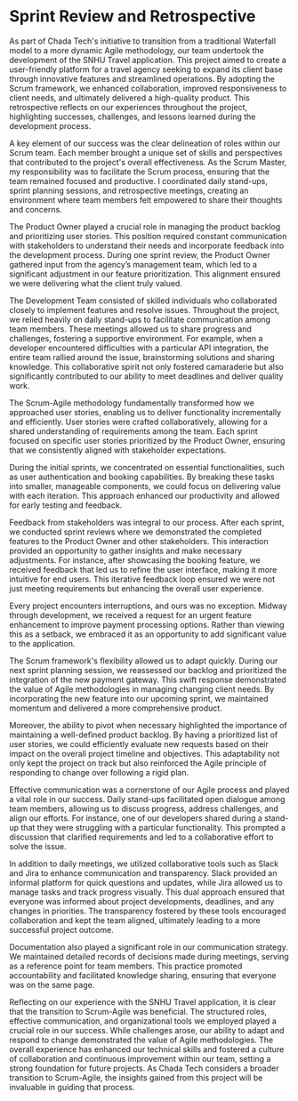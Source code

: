 # Sprint Review and Retrospective

As part of Chada Tech's initiative to transition from a traditional Waterfall model to a more dynamic Agile methodology, our team undertook the development of the SNHU Travel application. This project aimed to create a user-friendly platform for a travel agency seeking to expand its client base through innovative features and streamlined operations. By adopting the Scrum framework, we enhanced collaboration, improved responsiveness to client needs, and ultimately delivered a high-quality product. This retrospective reflects on our experiences throughout the project, highlighting successes, challenges, and lessons learned during the development process.

A key element of our success was the clear delineation of roles within our Scrum team. Each member brought a unique set of skills and perspectives that contributed to the project's overall effectiveness. As the Scrum Master, my responsibility was to facilitate the Scrum process, ensuring that the team remained focused and productive. I coordinated daily stand-ups, sprint planning sessions, and retrospective meetings, creating an environment where team members felt empowered to share their thoughts and concerns.

The Product Owner played a crucial role in managing the product backlog and prioritizing user stories. This position required constant communication with stakeholders to understand their needs and incorporate feedback into the development process. During one sprint review, the Product Owner gathered input from the agency’s management team, which led to a significant adjustment in our feature prioritization. This alignment ensured we were delivering what the client truly valued.

The Development Team consisted of skilled individuals who collaborated closely to implement features and resolve issues. Throughout the project, we relied heavily on daily stand-ups to facilitate communication among team members. These meetings allowed us to share progress and challenges, fostering a supportive environment. For example, when a developer encountered difficulties with a particular API integration, the entire team rallied around the issue, brainstorming solutions and sharing knowledge. This collaborative spirit not only fostered camaraderie but also significantly contributed to our ability to meet deadlines and deliver quality work.

The Scrum-Agile methodology fundamentally transformed how we approached user stories, enabling us to deliver functionality incrementally and efficiently. User stories were crafted collaboratively, allowing for a shared understanding of requirements among the team. Each sprint focused on specific user stories prioritized by the Product Owner, ensuring that we consistently aligned with stakeholder expectations.

During the initial sprints, we concentrated on essential functionalities, such as user authentication and booking capabilities. By breaking these tasks into smaller, manageable components, we could focus on delivering value with each iteration. This approach enhanced our productivity and allowed for early testing and feedback.

Feedback from stakeholders was integral to our process. After each sprint, we conducted sprint reviews where we demonstrated the completed features to the Product Owner and other stakeholders. This interaction provided an opportunity to gather insights and make necessary adjustments. For instance, after showcasing the booking feature, we received feedback that led us to refine the user interface, making it more intuitive for end users. This iterative feedback loop ensured we were not just meeting requirements but enhancing the overall user experience.

Every project encounters interruptions, and ours was no exception. Midway through development, we received a request for an urgent feature enhancement to improve payment processing options. Rather than viewing this as a setback, we embraced it as an opportunity to add significant value to the application.

The Scrum framework's flexibility allowed us to adapt quickly. During our next sprint planning session, we reassessed our backlog and prioritized the integration of the new payment gateway. This swift response demonstrated the value of Agile methodologies in managing changing client needs. By incorporating the new feature into our upcoming sprint, we maintained momentum and delivered a more comprehensive product.

Moreover, the ability to pivot when necessary highlighted the importance of maintaining a well-defined product backlog. By having a prioritized list of user stories, we could efficiently evaluate new requests based on their impact on the overall project timeline and objectives. This adaptability not only kept the project on track but also reinforced the Agile principle of responding to change over following a rigid plan.

Effective communication was a cornerstone of our Agile process and played a vital role in our success. Daily stand-ups facilitated open dialogue among team members, allowing us to discuss progress, address challenges, and align our efforts. For instance, one of our developers shared during a stand-up that they were struggling with a particular functionality. This prompted a discussion that clarified requirements and led to a collaborative effort to solve the issue.

In addition to daily meetings, we utilized collaborative tools such as Slack and Jira to enhance communication and transparency. Slack provided an informal platform for quick questions and updates, while Jira allowed us to manage tasks and track progress visually. This dual approach ensured that everyone was informed about project developments, deadlines, and any changes in priorities. The transparency fostered by these tools encouraged collaboration and kept the team aligned, ultimately leading to a more successful project outcome.

Documentation also played a significant role in our communication strategy. We maintained detailed records of decisions made during meetings, serving as a reference point for team members. This practice promoted accountability and facilitated knowledge sharing, ensuring that everyone was on the same page.

Reflecting on our experience with the SNHU Travel application, it is clear that the transition to Scrum-Agile was beneficial. The structured roles, effective communication, and organizational tools we employed played a crucial role in our success. While challenges arose, our ability to adapt and respond to change demonstrated the value of Agile methodologies. The overall experience has enhanced our technical skills and fostered a culture of collaboration and continuous improvement within our team, setting a strong foundation for future projects. As Chada Tech considers a broader transition to Scrum-Agile, the insights gained from this project will be invaluable in guiding that process.
